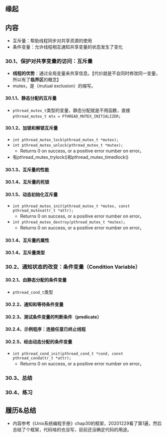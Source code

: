 ## 缘起

## 内容

+ 互斥量：帮助线程同步对共享资源的使用
+ 条件变量：允许线程相互通知共享变量的状态发生了变化

### 30.1、保护对共享变量的访问：互斥量

+ **线程的优势**：通过全局变量来共享信息。【代价就是不会同时修改同一变量，所以有了**临界区**的概念】
+ mutex，是（mutual exclusion）的缩写。

#### 30.1.1、静态分配的互斥量

+ `pthread_mutex_t`类型的变量，静态分配就是不用函数，直接`pthread_mutex_t mtx = PTHREAD_MUTEX_INITIALIZER;`

#### 30.1.2、加锁和解锁互斥量

+ `int pthread_mutex_lock(pthread_mutex_t *mutex);`
+ `int pthread_mutex_unlock(pthread_mutex_t *mutex);`
  + Returns 0 on success, or a positive error number on error。
+ 有pthread_mutex_trylock()和pthread_mutex_timedlock()

#### 30.1.3、互斥量的性能

#### 30.1.4、互斥量的死锁

#### 30.1.5、动态初始化互斥量

+ `int pthread_mutex_init(pthread_mutex_t *mutex, const pthread_mutexattr_t *attr);`
  + Returns 0 on success, or a positive error number on error。
+ `int pthread_mutex_destroy(pthread_mutex_t *mutex);`
  + Returns 0 on success, or a positive error number on error。

#### 30.1.4、互斥量的属性

#### 30.1.4、互斥量类型

### 30.2、通知状态的改变：条件变量（Condition Variable）

#### 30.2.1、由静态分配的条件变量

+ `pthread_cond_t`类型

#### 30.2.2、通知和等待条件变量

#### 30.2.3、测试条件变量的判断条件（predicate）

#### 30.2.4、示例程序：连接任意已终止线程

#### 30.2.5、经由动态分配的条件变量

+ `int pthread_cond_init(pthread_cond_t *cond, const pthread_condattr_t *attr);`
  + Returns 0 on success, or a positive error number on error。

### 30.3、总结

### 30.4、练习

## 履历&总结

+ 内容参考《Unix系统编程手册》chap30的框架，20201229看了第1遍，然后总结了个框架，代码啥的也没写，目前还没确定代码的用途。